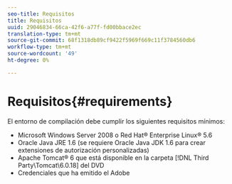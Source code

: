 ```yaml
---
seo-title: Requisitos
title: Requisitos
uuid: 29046834-66ca-42f6-a77f-fd00bbace2ec
translation-type: tm+mt
source-git-commit: 68f1318db89cf9422f5969f669c11f3784560db6
workflow-type: tm+mt
source-wordcount: '49'
ht-degree: 0%

---
```



# Requisitos{#requirements}

El entorno de compilación debe cumplir los siguientes requisitos mínimos:

* Microsoft Windows Server 2008 o Red Hat® Enterprise Linux® 5.6
* Oracle Java JRE 1.6 (se requiere Oracle Java JDK 1.6 para crear extensiones de autorización personalizadas)
* Apache Tomcat® 6 que está disponible en la carpeta [!DNL Third Party\Tomcat\6.0.18] del DVD
* Credenciales que ha emitido el Adobe


